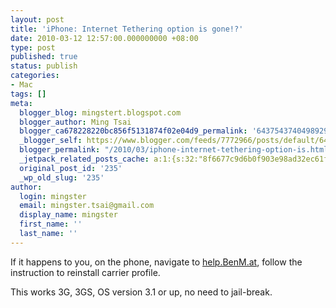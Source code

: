 ```yaml
---
layout: post
title: 'iPhone: Internet Tethering option is gone!?'
date: 2010-03-12 12:57:00.000000000 +08:00
type: post
published: true
status: publish
categories:
- Mac
tags: []
meta:
  blogger_blog: mingstert.blogspot.com
  blogger_author: Ming Tsai
  blogger_ca678228220bc856f5131874f02e04d9_permalink: '643754374049892981'
  _blogger_self: https://www.blogger.com/feeds/7772966/posts/default/643754374049892981
  blogger_permalink: "/2010/03/iphone-internet-tethering-option-is.html"
  _jetpack_related_posts_cache: a:1:{s:32:"8f6677c9d6b0f903e98ad32ec61f8deb";a:2:{s:7:"expires";i:1455638647;s:7:"payload";a:3:{i:0;a:1:{s:2:"id";i:968;}i:1;a:1:{s:2:"id";i:154;}i:2;a:1:{s:2:"id";i:257;}}}}
  original_post_id: '235'
  _wp_old_slug: '235'
author:
  login: mingster
  email: mingster.tsai@gmail.com
  display_name: mingster
  first_name: ''
  last_name: ''
---
```

<p>If it happens to you, on the phone, navigate to <a href="http://www.blogger.com/help.BenM.at">help.BenM.at</a>, follow the instruction to reinstall carrier profile.</p>
<p>This works 3G, 3GS, OS version 3.1 or up, no need to jail-break.</p>
